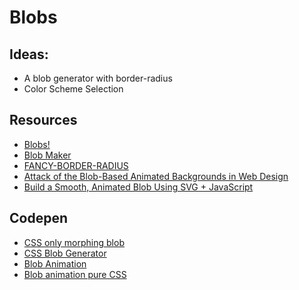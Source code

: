 # Blobs

## Ideas:
- A blob generator with border-radius
- Color Scheme Selection

## Resources
* [Blobs!](https://css-tricks.com/blobs/)
* [Blob Maker](https://www.blobmaker.app/)
* [FANCY-BORDER-RADIUS](https://9elements.github.io/fancy-border-radius/)
* [Attack of the Blob-Based Animated Backgrounds in Web Design](https://speckyboy.com/blob-animated-backgrounds/)
* [Build a Smooth, Animated Blob Using SVG + JavaScript](https://georgefrancis.dev/writing/build-a-smooth-animated-blob-with-svg-and-js/)

## Codepen
* [CSS only morphing blob](https://codepen.io/notwaldorf/pen/omXwzw)
* [CSS Blob Generator](https://codepen.io/edwinchen26/pen/daoZqd)
* [Blob Animation](https://codepen.io/Meilan/pen/MwdMdp)
* [Blob animation pure CSS](https://codepen.io/uchardon/pen/jXzeXz)

